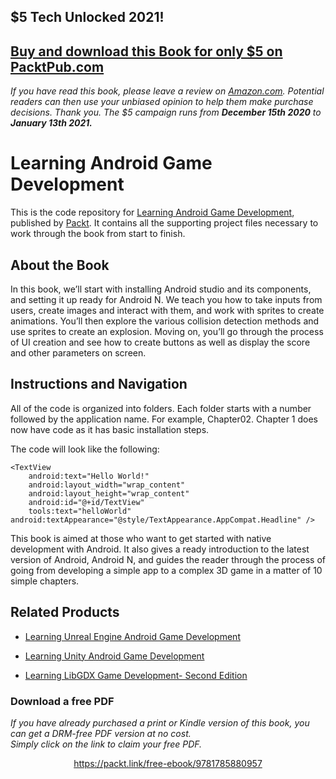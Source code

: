 


## $5 Tech Unlocked 2021!
[Buy and download this Book for only $5 on PacktPub.com](https://www.packtpub.com/product/learning-android-game-development/9781785880957)
-----
*If you have read this book, please leave a review on [Amazon.com](https://www.amazon.com/gp/product/1785880950).     Potential readers can then use your unbiased opinion to help them make purchase decisions. Thank you. The $5 campaign         runs from __December 15th 2020__ to __January 13th 2021.__*

# Learning Android Game Development
This is the code repository for [Learning Android Game Development](https://www.packtpub.com/application-development/learning-android-game-development?utm_source=github&utm_medium=repository&utm_campaign=9781785880957), published by [Packt](https://www.packtpub.com/?utm_source=github). It contains all the supporting project files necessary to work through the book from start to finish.
## About the Book
In this book, we’ll start with installing Android studio and its components, and setting it up ready for Android N. We teach you how to take inputs from users, create images and interact with them, and work with sprites to create animations. You’ll then explore the various collision detection methods and use sprites to create an explosion. Moving on, you’ll go through the process of UI creation and see how to create buttons as well as display the score and other parameters on screen.


## Instructions and Navigation
All of the code is organized into folders. Each folder starts with a number followed by the application name. For example, Chapter02. Chapter 1 does now have code as it has basic installation steps.



The code will look like the following:
```
<TextView
    android:text="Hello World!"
    android:layout_width="wrap_content"
    android:layout_height="wrap_content"
    android:id="@+id/TextView"
    tools:text="helloWorld"  android:textAppearance="@style/TextAppearance.AppCompat.Headline" />
```

This book is aimed at those who want to get started with native development with Android. It also gives a ready introduction to the latest version of Android, Android N, and guides the reader through the process of going from developing a simple app to a complex 3D game in a matter of 10 simple chapters.

## Related Products
* [Learning Unreal Engine Android Game Development](https://www.packtpub.com/game-development/learning-unreal-engine-android-game-development?utm_source=github&utm_medium=repository&utm_campaign=9781784394363)

* [Learning Unity Android Game Development](https://www.packtpub.com/game-development/learning-unity-android-game-development?utm_source=github&utm_medium=repository&utm_campaign=9781784394691)

* [Learning LibGDX Game Development- Second Edition](https://www.packtpub.com/game-development/learning-libgdx-game-development-second-edition?utm_source=github&utm_medium=repository&utm_campaign=9781783554775)
### Download a free PDF

 <i>If you have already purchased a print or Kindle version of this book, you can get a DRM-free PDF version at no cost.<br>Simply click on the link to claim your free PDF.</i>
<p align="center"> <a href="https://packt.link/free-ebook/9781785880957">https://packt.link/free-ebook/9781785880957 </a> </p>